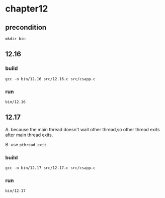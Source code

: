 # chapter12

## precondition
````shell
mkdir bin
````

## 12.16

### build

    gcc -o bin/12.16 src/12.16.c src/csapp.c

### run

    bin/12.16

## 12.17

A. because the main thread doesn't wait other thread,so other thread exits after main thread exits.

B. use `pthread_exit`

### build

    gcc -o bin/12.17 src/12.17.c src/csapp.c

### run

    bin/12.17